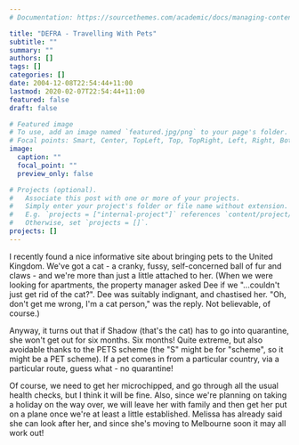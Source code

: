 ```yaml
---
# Documentation: https://sourcethemes.com/academic/docs/managing-content/

title: "DEFRA - Travelling With Pets"
subtitle: ""
summary: ""
authors: []
tags: []
categories: []
date: 2004-12-08T22:54:44+11:00
lastmod: 2020-02-07T22:54:44+11:00
featured: false
draft: false

# Featured image
# To use, add an image named `featured.jpg/png` to your page's folder.
# Focal points: Smart, Center, TopLeft, Top, TopRight, Left, Right, BottomLeft, Bottom, BottomRight.
image:
  caption: ""
  focal_point: ""
  preview_only: false

# Projects (optional).
#   Associate this post with one or more of your projects.
#   Simply enter your project's folder or file name without extension.
#   E.g. `projects = ["internal-project"]` references `content/project/deep-learning/index.md`.
#   Otherwise, set `projects = []`.
projects: []
---
```

I recently found a nice informative site about bringing pets to the United Kingdom. We've got a cat - a cranky, fussy, self-concerned ball of fur and claws - and we're more than just a little attached to her. (When we were looking for apartments, the property manager asked Dee if we "...couldn't just get rid of the cat?". Dee was suitably indignant, and chastised her. "Oh, don't get me wrong, I'm a cat person," was the reply. Not believable, of course.)

Anyway, it turns out that if Shadow (that's the cat) has to go into quarantine, she won't get out for six months. Six months! Quite extreme, but also avoidable thanks to the PETS scheme (the "S" might be for "scheme", so it might be a PET scheme). If a pet comes in from a particular country, via a particular route, guess what - no quarantine!

Of course, we need to get her microchipped, and go through all the usual health checks, but I think it will be fine. Also, since we're planning on taking a holiday on the way over, we will leave her with family and then get her put on a plane once we're at least a little established. Melissa has already said she can look after her, and since she's moving to Melbourne soon it may all work out!
